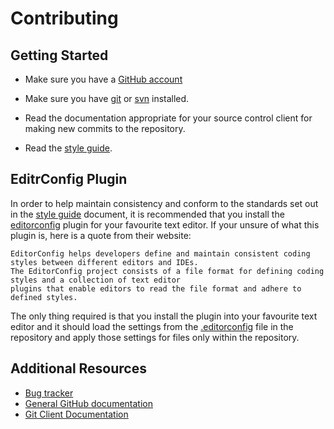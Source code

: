 Contributing
==================


Getting Started
-----------

- Make sure you have a [GitHub account](https://github.com/signup/free)

- Make sure you have [git](http://git-scm.com/downloads) or [svn](https://help.github.com/articles/support-for-subversion-clients) installed.

- Read the documentation appropriate for your source control client for making new commits to the repository.

- Read the [style guide](STYLEGUIDE.md).

EditrConfig Plugin
-----------

In order to help maintain consistency and conform to the standards set out in the [style guide](STYLEGUIDE.md)
document, it is recommended that you install the [editorconfig](http://editorconfig.org) plugin for your favourite text editor.
If your unsure of what this plugin is, here is a quote from their website:

```
EditorConfig helps developers define and maintain consistent coding styles between different editors and IDEs.
The EditorConfig project consists of a file format for defining coding styles and a collection of text editor
plugins that enable editors to read the file format and adhere to defined styles.
```

The only thing required is that you install the plugin into your favourite text editor and it should load the
settings from the [.editorconfig](.editorconfig) file in the repository and apply those settings for files only within the
repository.

Additional Resources
-----------

- [Bug tracker](https://github.com/EmpiresMod/CommunityScripts/issues)
- [General GitHub documentation](https://help.github.com/)
- [Git Client Documentation](http://git-scm.com/doc)
